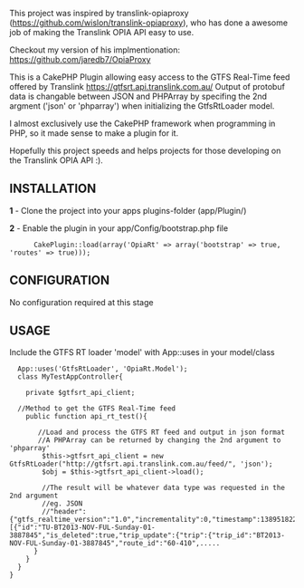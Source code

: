 This project was inspired by translink-opiaproxy (https://github.com/wislon/translink-opiaproxy), who has done a awesome job of making the Translink OPIA API easy to use.

Checkout my version of his implmentionation: https://github.com/jaredb7/OpiaProxy

This is a CakePHP Plugin allowing easy access to the GTFS Real-Time feed offered by Translink
https://gtfsrt.api.translink.com.au/
Output of protobuf data is changable between JSON and PHPArray by specifing the 2nd argment ('json' or 'phparray') when initializing the GtfsRtLoader model.

I almost exclusively use the CakePHP framework when programming in PHP, so it made sense to make a plugin for it.

Hopefully this project speeds and helps projects for those developing on the Translink OPIA API :).

## INSTALLATION

__1__ - Clone the project into your apps plugins-folder (app/Plugin/)

__2__ - Enable the plugin in your app/Config/bootstrap.php file
```
      CakePlugin::load(array('OpiaRt' => array('bootstrap' => true, 'routes' => true)));
```

## CONFIGURATION

No configuration required at this stage

## USAGE
Include the GTFS RT loader 'model' with App::uses in your model/class
```
  App::uses('GtfsRtLoader', 'OpiaRt.Model');
  class MyTestAppController{
  
    private $gtfsrt_api_client;
  
  //Method to get the GTFS Real-Time feed
    public function api_rt_test(){

       //Load and process the GTFS RT feed and output in json format
       //A PHPArray can be returned by changing the 2nd argument to 'phparray'
        $this->gtfsrt_api_client = new GtfsRtLoader("http://gtfsrt.api.translink.com.au/feed/", 'json');
        $obj = $this->gtfsrt_api_client->load();
        
        //The result will be whatever data type was requested in the 2nd argument
        //eg. JSON
        //"header":{"gtfs_realtime_version":"1.0","incrementality":0,"timestamp":1389518226},"entity":[{"id":"TU-BT2013-NOV-FUL-Sunday-01-3887845","is_deleted":true,"trip_update":{"trip":{"trip_id":"BT2013-NOV-FUL-Sunday-01-3887845","route_id":"60-410",.....
      }
    }
  }
}
```

